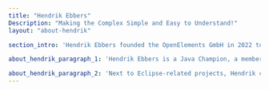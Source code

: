 ```yaml
---
title: "Hendrik Ebbers"
Description: "Making the Complex Simple and Easy to Understand!"
layout: "about-hendrik"

section_intro: 'Hendrik Ebbers founded the OpenElements GmbH in 2022 to create a company that strengthens open source and open collaboration with a strong focus on the Java ecosystem.'

about_hendrik_paragraph_1: 'Hendrik Ebbers is a Java Champion, a member of JSR expert groups, and a JavaOne Rockstar. He has achieved all this through his belief in open source and communities. Hendrik is the founder and leader of the Java User Group Dortmund and gives talks and presentations in user groups and at conferences worldwide. Hendrik is a member of the Jakarta WG and the Adoptium WG. In both projects, he was already involved before they became Eclipse working groups: Hendrik was a member of the AdoptOpenJDK TSC and part of the Java Bean Validation expert group.'

about_hendrik_paragraph_2: 'Next to Eclipse-related projects, Hendrik contributes to other OSS. For example, Hendrik is a core committer of the Hedera Hashgraph, the only open source public ledger written in Java. Here, Hendrik helps Hedera and SwirldsLabs create secure, fast, and reliable components using open source standards, components, and well-known workflows.'
---
```

